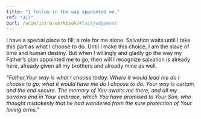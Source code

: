 ```yaml
---
title: "I follow in the way appointed me."
ref: "317"
burl: /acim/intro/workbook/#lastjudgement
---
```


I have a special place to fill; a role for me alone. Salvation waits
until I take this part as what I choose to do. Until I make this choice,
I am the slave of time and human destiny. But when I willingly and
gladly go the way my Father’s plan appointed me to go, then will I
recognize salvation is already here, already given all my brothers and
already mine as well.

*“Father,Your way is what I choose today. Where it would lead me do I
choose to go; what it would have me do I choose to do. Your way is
certain, and the end secure. The memory of You awaits me there, and all
my sorrows end in Your embrace, which You have promised to Your Son, who
thought mistakenly that he had wandered from the sure protection of Your
loving arms.”*

